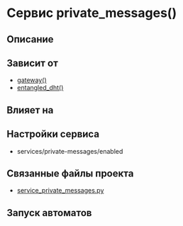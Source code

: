 # Сервис private_messages()


## Описание



## Зависит от
* [gateway()](services/service_gateway.md)
* [entangled_dht()](services/service_entangled_dht.md)


## Влияет на



## Настройки сервиса
* services/private-messages/enabled



## Связанные файлы проекта
* [service_private_messages.py](services/service_private_messages.py)



## Запуск автоматов
